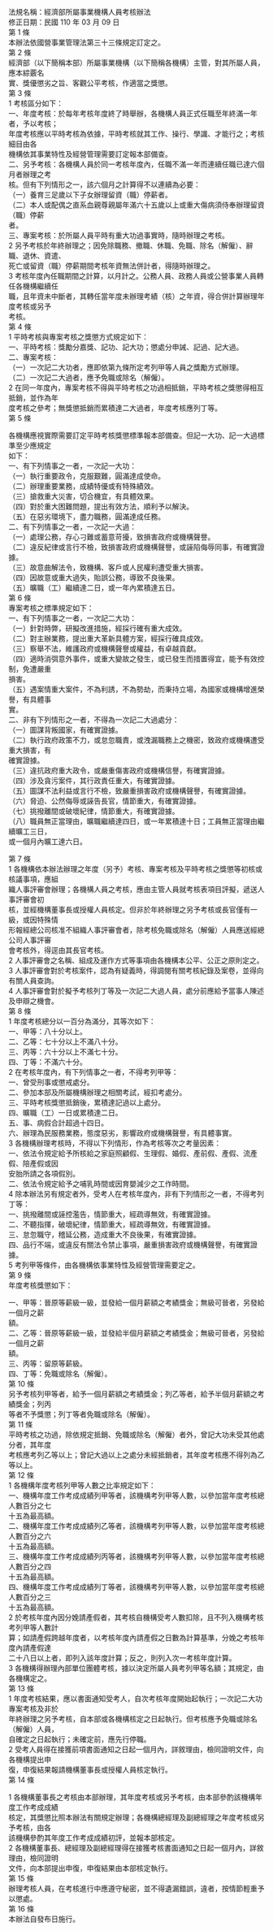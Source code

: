 法規名稱：經濟部所屬事業機構人員考核辦法  
修正日期：民國 110 年 03 月 09 日  
第 1 條  
本辦法依國營事業管理法第三十三條規定訂定之。  
第 2 條  
經濟部（以下簡稱本部）所屬事業機構（以下簡稱各機構）主管，對其所屬人員，應本綜覈名  
實、獎優懲劣之旨、客觀公平考核，作適當之獎懲。  
第 3 條  
1 考核區分如下：  
一、年度考核：於每年考核年度終了時舉辦，各機構人員正式任職至年終滿一年者，予以考核；  
年度考核應以平時考核為依據，平時考核就其工作、操行、學識、才能行之；考核細目由各  
機構依其事業特性及經營管理需要訂定報本部備查。  
二、另予考核：各機構人員於同一考核年度內，任職不滿一年而連續任職已達六個月者辦理之考  
核。但有下列情形之一，該六個月之計算得不以連續為必要：  
（一）養育三足歲以下子女辦理留資（職）停薪者。  
（二）本人或配偶之直系血親尊親屬年滿六十五歲以上或重大傷病須侍奉辦理留資（職）停薪  
者。  
三、專案考核：於所屬人員平時有重大功過事實時，隨時辦理之考核。  
2 另予考核於年終辦理之；因免除職務、撤職、休職、免職、除名（解僱）、辭職、退休、資遣、  
死亡或留資（職）停薪期間考核年資無法併計者，得隨時辦理之。  
3 考核年度內任職期間之計算，以月計之。公務人員、政務人員或公營事業人員轉任各機構繼續任  
職，且年資未中斷者，其轉任當年度未辦理考績（核）之年資，得合併計算辦理年度考核或另予  
考核。  
第 4 條  
1 平時考核與專案考核之獎懲方式規定如下：  
一、平時考核：獎勵分嘉獎、記功、記大功；懲處分申誡、記過、記大過。  
二、專案考核：  
（一）一次記二大功者，應即依第九條所定考列甲等人員之獎勵方式辦理。  
（二）一次記二大過者，應予免職或除名（解僱）。  
2 在同一年度內，專案考核不得與平時考核之功過相抵銷，平時考核之獎懲得相互抵銷，並作為年  
度考核之參考；無獎懲抵銷而累積達二大過者，年度考核應列丁等。  
第 5 條  


各機構應視實際需要訂定平時考核獎懲標準報本部備查。但記一大功、記一大過標準至少應規定  
如下：  
一、有下列情事之一者，一次記一大功：  
（一）執行重要政令，克服艱難，圓滿達成使命。  
（二）辦理重要業務，成績特優或有特殊績效。  
（三）搶救重大災害，切合機宜，有具體效果。  
（四）對於重大困難問題，提出有效方法，順利予以解決。  
（五）在惡劣環境下，盡力職務，圓滿達成任務。  
二、有下列情事之一者，一次記一大過：  
（一）處理公務，存心刁難或蓄意苛擾，致損害政府或機構聲譽。  
（二）違反紀律或言行不檢，致損害政府或機構聲譽，或誣陷侮辱同事，有確實證據。  
（三）故意曲解法令，致機構、客戶或人民權利遭受重大損害。  
（四）因故意或重大過失，貽誤公務，導致不良後果。  
（五）曠職（工）繼續達二日，或一年內累積達五日。  
第 6 條  
專案考核之標準規定如下：  
一、有下列情事之一者，一次記二大功：  
（一）針對時弊，研擬改進措施，經採行確有重大成效。  
（二）對主辦業務，提出重大革新具體方案，經採行確具成效。  
（三）察舉不法，維護政府或機構聲譽或權益，有卓越貢獻。  
（四）適時消弭意外事件，或重大變故之發生，或已發生而措置得宜，能予有效控制，免遭嚴重  
損害。  
（五）遇案情重大案件，不為利誘，不為勢劫，而秉持立場，為國家或機構增進榮譽，有具體事  
實。  
二、非有下列情形之一者，不得為一次記二大過處分：  
（一）圖謀背叛國家，有確實證據。  
（二）執行政府政策不力，或怠忽職責，或洩漏職務上之機密，致政府或機構遭受重大損害，有  
確實證據。  
（三）違抗政府重大政令，或嚴重傷害政府或機構信譽，有確實證據。  
（四）涉及貪污案件，其行政責任重大，有確實證據。  
（五）圖謀不法利益或言行不檢，致嚴重損害政府或機構聲譽，有確實證據。  
（六）脅迫、公然侮辱或誣告長官，情節重大，有確實證據。  
（七）挑撥離間或破壞紀律，情節重大，有確實證據。  
（八）職員無正當理由，曠職繼續達四日，或一年累積達十日；工員無正當理由繼續曠工三日，  
或一個月內曠工達六日。  


第 7 條  
1 各機構依本辦法辦理之年度（另予）考核、專案考核及平時考核之獎懲等初核或核議事項，應組  
織人事評審會辦理；各機構人員之考核，應由主管人員就考核表項目評擬，遞送人事評審會初  
核，並經機構董事長或授權人員核定。但非於年終辦理之另予考核或長官僅有一級，或因特殊情  
形報經總公司核准不組織人事評審會者，除考核免職或除名（解僱）人員應送經總公司人事評審  
會考核外，得逕由其長官考核。  
2 人事評審會之名稱、組成及運作方式等事項由各機構本公平、公正之原則定之。  
3 人事評審會對於考核案件，認為有疑義時，得調閱有關考核紀錄及案卷，並得向有關人員查詢。  
4 人事評審會對於擬予考核列丁等及一次記二大過人員，處分前應給予當事人陳述及申辯之機會。  
第 8 條  
1 年度考核總分以一百分為滿分，其等次如下：  
一、甲等：八十分以上。  
二、乙等：七十分以上不滿八十分。  
三、丙等：六十分以上不滿七十分。  
四、丁等：不滿六十分。  
2 在考核年度內，有下列情事之一者，不得考列甲等：  
一、曾受刑事或懲戒處分。  
二、參加本部及所屬機構辦理之相關考試，經扣考處分。  
三、平時考核獎懲抵銷後，累積達記過以上處分。  
四、曠職（工）一日或累積達二日。  
五、事、病假合計超過十四日。  
六、辦理為民服務業務，態度惡劣，影響政府或機構聲譽，有具體事實。  
3 各機構辦理考核時，不得以下列情形，作為考核等次之考量因素：  
一、依法令規定給予所核給之家庭照顧假、生理假、婚假、產前假、產假、流產假、陪產假或因  
安胎所請之各項假別。  
二、依法令規定給予之哺乳時間或因育嬰減少之工作時間。  
4 除本辦法另有規定者外，受考人在考核年度內，非有下列情形之一者，不得考列丁等：  
一、挑撥離間或誣控濫告，情節重大，經疏導無效，有確實證據。  
二、不聽指揮，破壞紀律，情節重大，經疏導無效，有確實證據。  
三、怠忽職守，稽延公務，造成重大不良後果，有確實證據。  
四、品行不端，或違反有關法令禁止事項，嚴重損害政府或機構聲譽，有確實證據。  
5 考列甲等條件，由各機構依事業特性及經營管理需要定之。  
第 9 條  
年度考核獎懲如下：  


一、甲等：晉原等薪級一級，並發給一個月薪額之考績獎金；無級可晉者，另發給一個月之薪  
額。  
二、乙等：晉原等薪級一級，並發給半個月薪額之考績獎金；無級可晉者，另發給一個月之薪  
額。  
三、丙等：留原等薪級。  
四、丁等：免職或除名（解僱）。  
第 10 條  
另予考核列甲等者，給予一個月薪額之考績獎金；列乙等者，給予半個月薪額之考績獎金；列丙  
等者不予獎懲；列丁等者免職或除名（解僱）。  
第 11 條  
平時考核之功過，除依規定抵銷、免職或除名（解僱）者外，曾記大功未受其他處分者，其年度  
考核應考列乙等以上；曾記大過以上之處分未經抵銷者，其年度考核應不得列為乙等以上。  
第 12 條  
1 各機構年度考核列甲等人數之比率規定如下：  
一、機構年度工作考成成績列甲等者，該機構考列甲等人數，以參加當年度考核總人數百分之七  
十五為最高額。  
二、機構年度工作考成成績列乙等者，該機構考列甲等人數，以參加當年度考核總人數百分之六  
十五為最高額。  
三、機構年度工作考成成績列丙等者，該機構考列甲等人數，以參加當年度考核總人數百分之四  
十五為最高額。  
四、機構年度工作考成成績列丁等者，該機構考列甲等人數，以參加當年度考核總人數百分之三  
十五為最高額。  
2 於考核年度內因分娩請產假者，其考核自機構受考人數扣除，且不列入機構考核考列甲等人數計  
算；如請產假跨越年度者，以考核年度內請產假之日數為計算基準，分娩之考核年度內請產假達  
二十八日以上者，即列入該年度計算；反之，則列入次一考核年度計算。  
3 各機構得辦理內部單位團體考核，據以決定所屬人員考列甲等名額；其規定，由各機構定之。  
第 13 條  
1 年度考核結果，應以書面通知受考人，自次考核年度開始起執行；一次記二大功專案考核及非於  
年終辦理之另予考核，自本部或各機構核定之日起執行。但考核應予免職或除名（解僱）人員，  
自確定之日起執行；未確定前，應先行停職。  
2 受考人員得在接獲前項書面通知之日起一個月內，詳敘理由，檢同證明文件，向各機構提出申  
復，申復結果報請機構董事長或授權人員核定執行。  
第 14 條  


1 各機構董事長之考核由本部辦理，其年度考核或另予考核，由本部參酌該機構年度工作考成成績  
核定，其獎懲比照本辦法有關規定辦理；各機構總經理及副總經理之年度考核或另予考核，由各  
該機構參酌其年度工作考成成績初評，並報本部核定。  
2 各機構董事長、總經理及副總經理得在接獲考核書面通知之日起一個月內，詳敘理由，檢同證明  
文件，向本部提出申復，申復結果由本部核定執行。  
第 15 條  
辦理考核人員，在考核進行中應遵守秘密，並不得遺漏錯誤，違者，按情節輕重予以懲處。  
第 16 條  
本辦法自發布日施行。  


